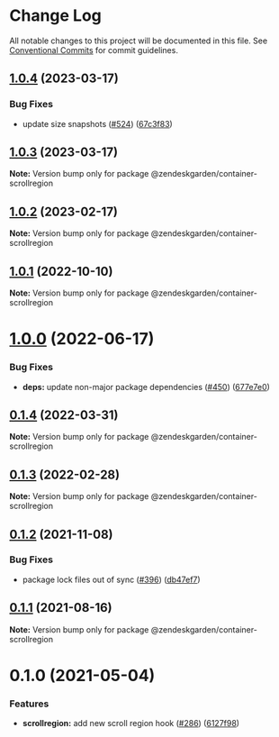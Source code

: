 # Change Log

All notable changes to this project will be documented in this file.
See [Conventional Commits](https://conventionalcommits.org) for commit guidelines.

## [1.0.4](https://github.com/zendeskgarden/react-containers/compare/@zendeskgarden/container-scrollregion@1.0.3...@zendeskgarden/container-scrollregion@1.0.4) (2023-03-17)

### Bug Fixes

- update size snapshots ([#524](https://github.com/zendeskgarden/react-containers/issues/524)) ([67c3f83](https://github.com/zendeskgarden/react-containers/commit/67c3f83a41f89ec3a6dfde986c85405b893f7b74))

## [1.0.3](https://github.com/zendeskgarden/react-containers/compare/@zendeskgarden/container-scrollregion@1.0.2...@zendeskgarden/container-scrollregion@1.0.3) (2023-03-17)

**Note:** Version bump only for package @zendeskgarden/container-scrollregion

## [1.0.2](https://github.com/zendeskgarden/react-containers/compare/@zendeskgarden/container-scrollregion@1.0.1...@zendeskgarden/container-scrollregion@1.0.2) (2023-02-17)

**Note:** Version bump only for package @zendeskgarden/container-scrollregion

## [1.0.1](https://github.com/zendeskgarden/react-containers/compare/@zendeskgarden/container-scrollregion@1.0.0...@zendeskgarden/container-scrollregion@1.0.1) (2022-10-10)

**Note:** Version bump only for package @zendeskgarden/container-scrollregion

# [1.0.0](https://github.com/zendeskgarden/react-containers/compare/@zendeskgarden/container-scrollregion@0.1.4...@zendeskgarden/container-scrollregion@1.0.0) (2022-06-17)

### Bug Fixes

- **deps:** update non-major package dependencies ([#450](https://github.com/zendeskgarden/react-containers/issues/450)) ([677e7e0](https://github.com/zendeskgarden/react-containers/commit/677e7e02022da4c7c2acf8afc39020664cdcd0b9))

## [0.1.4](https://github.com/zendeskgarden/react-containers/compare/@zendeskgarden/container-scrollregion@0.1.3...@zendeskgarden/container-scrollregion@0.1.4) (2022-03-31)

**Note:** Version bump only for package @zendeskgarden/container-scrollregion

## [0.1.3](https://github.com/zendeskgarden/react-containers/compare/@zendeskgarden/container-scrollregion@0.1.2...@zendeskgarden/container-scrollregion@0.1.3) (2022-02-28)

**Note:** Version bump only for package @zendeskgarden/container-scrollregion

## [0.1.2](https://github.com/zendeskgarden/react-containers/compare/@zendeskgarden/container-scrollregion@0.1.1...@zendeskgarden/container-scrollregion@0.1.2) (2021-11-08)

### Bug Fixes

- package lock files out of sync ([#396](https://github.com/zendeskgarden/react-containers/issues/396)) ([db47ef7](https://github.com/zendeskgarden/react-containers/commit/db47ef7e099977a015b8d545bff8be74efc027be))

## [0.1.1](https://github.com/zendeskgarden/react-containers/compare/@zendeskgarden/container-scrollregion@0.1.0...@zendeskgarden/container-scrollregion@0.1.1) (2021-08-16)

**Note:** Version bump only for package @zendeskgarden/container-scrollregion

# 0.1.0 (2021-05-04)

### Features

- **scrollregion:** add new scroll region hook ([#286](https://github.com/zendeskgarden/react-containers/issues/286)) ([6127f98](https://github.com/zendeskgarden/react-containers/commit/6127f9839f994acdffdd531ca28b4856433db831))
